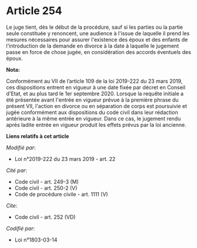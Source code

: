 # Article 254

Le juge tient, dès le début de la procédure, sauf si les parties ou la partie seule constituée y renoncent, une audience à
l'issue de laquelle il prend les mesures nécessaires pour assurer l'existence des époux et des enfants de l'introduction de
la demande en divorce à la date à laquelle le jugement passe en force de chose jugée, en considération des accords éventuels
des époux.

**Nota:**

Conformément au VII de l’article 109 de la loi 2019-222 du 23 mars 2019, ces dispositions entrent en vigueur à une date fixée
par décret en Conseil d'Etat, et au plus tard le 1er septembre 2020. Lorsque la requête initiale a été présentée avant
l'entrée en vigueur prévue à la première phrase du présent VII, l'action en divorce ou en séparation de corps est poursuivie
et jugée conformément aux dispositions du code civil dans leur rédaction antérieure à la même entrée en vigueur. Dans ce cas,
le jugement rendu après ladite entrée en vigueur produit les effets prévus par la loi ancienne.

**Liens relatifs à cet article**

_Modifié par_:

  - Loi n°2019-222 du 23 mars 2019 - art. 22

_Cité par_:

  - Code civil - art. 249-3 (M)
  - Code civil - art. 250-2 (V)
  - Code de procédure civile - art. 1111 (V)

_Cite_:

  - Code civil - art. 252 (VD)

_Codifié par_:

  - Loi n°1803-03-14
